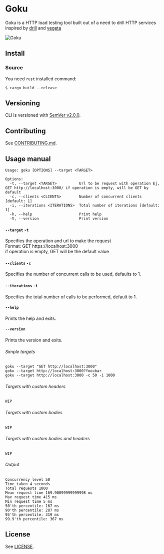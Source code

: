 # Goku 

Goku is a HTTP load testing tool built out of a need to drill HTTP services inspired by [drill](https://github.com/fcsonline/drill) and [vegeta](https://github.com/tsenart/vegeta)  

![Goku](https://static1.cbrimages.com/wordpress/wp-content/uploads/2020/01/Goku-Kamehameha-2-1-Cropped-1.jpg?q=50&fit=contain&w=1140&h=&dpr=1.5)

## Install

### Source

You need `rust` installed 
command:

```shell
$ cargo build --release
```

## Versioning

CLI is versioned with [SemVer v2.0.0](https://semver.org/spec/v2.0.0.html).

## Contributing

See [CONTRIBUTING.md](.github/CONTRIBUTING.md).

## Usage manual

```console
Usage: goku [OPTIONS] --target <TARGET>

Options:
  -t, --target <TARGET>          Url to be request with operation Ej, GET http://localhost:3000/ if operation is empty, will be GET by default
  -c, --clients <CLIENTS>        Number of concurrent clients [default: 1]
  -i, --iterations <ITERATIONS>  Total number of iterations [default: 1]
  -h, --help                     Print help
  -V, --version                  Print version

```

#### `--target` `-t`
Specifies the operation and url to make the request<br>
Format: GET https://localhost:3000<br>
if operation is empty, GET will be the default value


#### `--clients` `-c`
Specifies the number of concurrent calls to be used, defaults to 1.


#### `--iterations` `-i`
Specifies the total number of calls to be performed, default to 1.


#### `--help`
Prints the help and exits.

#### `--version`
Prints the version and exits.

###### Simple targets

```
goku --target "GET http://localhost:3000"
goku --target http://localhost:3000?foo=bar
goku --target http://localhost:3000 -c 50 -i 1000
```

###### Targets with custom headers

```
WIP
```

###### Targets with custom bodies

```
WIP
```

###### Targets with custom bodies and headers

```
WIP
```
###### Output
```
Concurrency level 50
Time taken 4 seconds
Total requests 1000
Mean request time 169.90099999999998 ms
Max request time 415 ms
Min request time 5 ms
50'th percentile: 167 ms
90'th percentile: 287 ms
95'th percentile: 319 ms
99.9'th percentile: 367 ms
```

## License

See [LICENSE](LICENSE).

